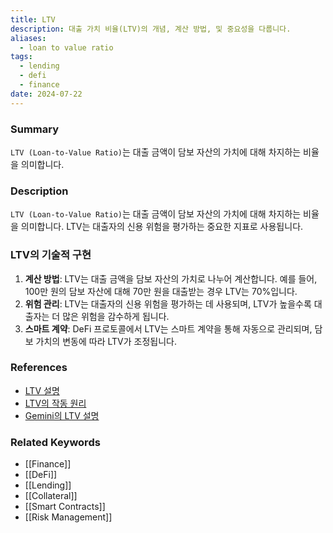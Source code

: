 ```yaml
---
title: LTV
description: 대출 가치 비율(LTV)의 개념, 계산 방법, 및 중요성을 다룹니다.
aliases:
  - loan to value ratio
tags:
  - lending
  - defi
  - finance
date: 2024-07-22
---
```

### Summary

`LTV (Loan-to-Value Ratio)`는 대출 금액이 담보 자산의 가치에 대해 차지하는 비율을 의미합니다.

### Description

`LTV (Loan-to-Value Ratio)`는 대출 금액이 담보 자산의 가치에 대해 차지하는 비율을 의미합니다. LTV는 대출자의 신용 위험을 평가하는 중요한 지표로 사용됩니다.

### LTV의 기술적 구현

1. **계산 방법**: LTV는 대출 금액을 담보 자산의 가치로 나누어 계산합니다. 예를 들어, 100만 원의 담보 자산에 대해 70만 원을 대출받는 경우 LTV는 70%입니다.
2. **위험 관리**: LTV는 대출자의 신용 위험을 평가하는 데 사용되며, LTV가 높을수록 대출자는 더 많은 위험을 감수하게 됩니다.
3. **스마트 계약**: DeFi 프로토콜에서 LTV는 스마트 계약을 통해 자동으로 관리되며, 담보 가치의 변동에 따라 LTV가 조정됩니다.

### References

- [LTV 설명](https://en.wikipedia.org/wiki/Loan-to-value_ratio)
- [LTV의 작동 원리](https://www.investopedia.com/terms/l/loan-to-value_ratio.asp)
- [Gemini의 LTV 설명](https://www.gemini.com/cryptopedia/search?query=ltv)

### Related Keywords

- [[Finance]]
- [[DeFi]]
- [[Lending]]
- [[Collateral]]
- [[Smart Contracts]]
- [[Risk Management]]
